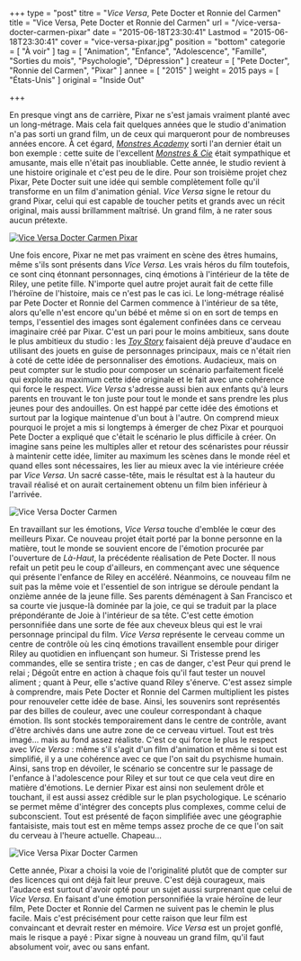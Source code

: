 +++
type = "post"
titre = "<em>Vice Versa</em>, Pete Docter et Ronnie del Carmen"
title = "Vice Versa, Pete Docter et Ronnie del Carmen"
url = "/vice-versa-docter-carmen-pixar"
date = "2015-06-18T23:30:41"
Lastmod = "2015-06-18T23:30:41"
cover = "vice-versa-pixar.jpg"
position = "bottom"
categorie = [ "À voir" ]
tag = [ "Animation", "Enfance", "Adolescence", "Famille", "Sorties du mois", "Psychologie", "Dépression" ]
createur = [ "Pete Docter", "Ronnie del Carmen", "Pixar" ]
annee = [ "2015" ]
weight = 2015
pays = [ "États-Unis" ]
original = "Inside Out"

+++

En presque vingt ans de carrière, Pixar ne s'est jamais vraiment planté avec un long-métrage. Mais cela fait quelques années que le studio d'animation n'a pas sorti un grand film, un de ceux qui marqueront pour de nombreuses années encore. À cet égard, [*Monstres Academy*](/monstres-academy-scanlon/ "Monstres Academy, Dan Scanlon") sorti l'an dernier était un bon exemple : cette suite de l'excellent [*Monstres & Cie*](/monstres-et-cie-docter-silverman-unkrich/ "Monstres & Cie, Pete Docter, David Silverman et Lee Unkrich") était sympathique et amusante, mais elle n'était pas inoubliable. Cette année, le studio revient à une histoire originale et c'est peu de le dire. Pour son troisième projet chez Pixar, Pete Docter suit une idée qui semble complètement folle qu'il transforme en un film d'animation génial. *Vice Versa* signe le retour du grand Pixar, celui qui est capable de toucher petits et grands avec un récit original, mais aussi brillamment maîtrisé. Un grand film, à ne rater sous aucun prétexte. 


[![Vice Versa Docter Carmen Pixar](http://futur.voiretmanger.fr/vice-versa-docter-carmen-pixar/vice-versa-docter-carmen-pixar.jpg)](http://www.allocine.fr/film/fichefilm_gen_cfilm=196960.html)

Une fois encore, Pixar ne met pas vraiment en scène des êtres humains, même s'ils sont présents dans *Vice Versa*. Les vrais héros du film toutefois, ce sont cinq étonnant personnages, cinq émotions à l'intérieur de la tête de Riley, une petite fille. N'importe quel autre projet aurait fait de cette fille l'héroïne de l'histoire, mais ce n'est pas le cas ici. Le long-métrage réalisé par Pete Docter et Ronnie del Carmen commence à l'intérieur de sa tête, alors qu'elle n'est encore qu'un bébé et même si on en sort de temps en temps, l'essentiel des images sont également confinées dans ce cerveau imaginaire créé par Pixar. C'est un pari pour le moins ambitieux, sans doute le plus ambitieux du studio : les [*Toy Story*](/saga/toy-story/) faisaient déjà preuve d'audace en utilisant des jouets en guise de personnages principaux, mais ce n'était rien à coté de cette idée de personnaliser des émotions. Audacieux, mais on peut compter sur le studio pour composer un scénario parfaitement ficelé qui exploite au maximum cette idée originale et le fait avec une cohérence qui force le respect. *Vice Versa* s'adresse aussi bien aux enfants qu'à leurs parents en trouvant le ton juste pour tout le monde et sans prendre les plus jeunes pour des andouilles. On est happé par cette idée des émotions et surtout par la logique maintenue d'un bout à l'autre. On comprend mieux pourquoi le projet a mis si longtemps à émerger de chez Pixar et pourquoi Pete Docter a expliqué que c'était le scénario le plus difficile à créer. On imagine sans peine les multiples aller et retour des scénaristes pour réussir à maintenir cette idée, limiter au maximum les scènes dans le monde réel et quand elles sont nécessaires, les lier au mieux avec la vie intérieure créée par *Vice Versa*. Un sacré casse-tête, mais le résultat est à la hauteur du travail réalisé et on aurait certainement obtenu un film bien inférieur à l'arrivée. 


![Vice Versa Docter Carmen](http://futur.voiretmanger.fr/vice-versa-docter-carmen-pixar/vice-versa-docter-carmen.jpg)

En travaillant sur les émotions, *Vice Versa* touche d'emblée le cœur des meilleurs Pixar. Ce nouveau projet était porté par la bonne personne en la matière, tout le monde se souvient encore de l'émotion procurée par l'ouverture de *Là-Haut*, la précédente réalisation de Pete Docter. Il nous refait un petit peu le coup d'ailleurs, en commençant avec une séquence qui présente l'enfance de Riley en accéléré. Néanmoins, ce nouveau film ne suit pas la même voie et l'essentiel de son intrigue se déroule pendant la onzième année de la jeune fille. Ses parents déménagent à San Francisco et sa courte vie jusque-là dominée par la joie, ce qui se traduit par la place prépondérante de Joie à l'intérieur de sa tête. C'est cette émotion personnifiée dans une sorte de fée aux cheveux bleus qui est le vrai personnage principal du film. *Vice Versa* représente le cerveau comme un centre de contrôle où les cinq émotions travaillent ensemble pour diriger Riley au quotidien en influençant son humeur. Si Tristesse prend les commandes, elle se sentira triste ; en cas de danger, c'est Peur qui prend le relai ; Dégoût entre en action à chaque fois qu'il faut tester un nouvel aliment ; quant à Peur, elle s'active quand Riley s'énerve. C'est assez simple à comprendre, mais Pete Docter et Ronnie del Carmen multiplient les pistes pour renouveler cette idée de base. Ainsi, les souvenirs sont représentés par des billes de couleur, avec une couleur correspondant à chaque émotion. Ils sont stockés temporairement dans le centre de contrôle, avant d'être archivés dans une autre zone de ce cerveau virtuel. Tout est très imagé… mais au fond assez réaliste. C'est ce qui force le plus le respect avec *Vice Versa* : même s'il s'agit d'un film d'animation et même si tout est simplifié, il y a une cohérence avec ce que l'on sait du psychisme humain. Ainsi, sans trop en dévoiler, le scénario se concentre sur le passage de l'enfance à l'adolescence pour Riley et sur tout ce que cela veut dire en matière d'émotions. Le dernier Pixar est ainsi non seulement drôle et touchant, il est aussi assez crédible sur le plan psychologique. Le scénario se permet même d'intégrer des concepts plus complexes, comme celui de subconscient. Tout est présenté de façon simplifiée avec une géographie fantaisiste, mais tout est en même temps assez proche de ce que l'on sait du cerveau à l'heure actuelle. Chapeau…



![Vice Versa Pixar Docter Carmen](http://futur.voiretmanger.fr/vice-versa-docter-carmen-pixar/vice-versa-pixar-docter-carmen.jpg)

Cette année, Pixar a choisi la voie de l'originalité plutôt que de compter sur des licences qui ont déjà fait leur preuve. C'est déjà courageux, mais l'audace est surtout d'avoir opté pour un sujet aussi surprenant que celui de *Vice Versa*. En faisant d'une émotion personnifiée la vraie héroïne de leur film, Pete Docter et Ronnie del Carmen ne suivent pas le chemin le plus facile. Mais c'est précisément pour cette raison que leur film est convaincant et devrait rester en mémoire. *Vice Versa* est un projet gonflé, mais le risque a payé : Pixar signe à nouveau un grand film, qu'il faut absolument voir, avec ou sans enfant. 